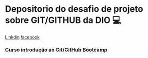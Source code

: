 # Depositorio do desafio de projeto sobre GIT/GITHUB da DIO 💻
[Linkdin](https://www.linkedin.com/in/andre-luiz-790599182/)
[facebook](https://web.facebook.com/andreluizsapora)

### Curso introdução ao Git/GitHub Bootcamp

